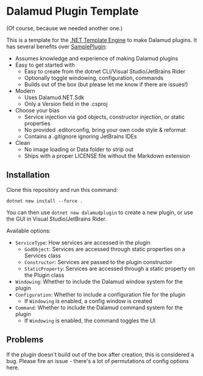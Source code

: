 # Dalamud Plugin Template

(Of course, because we needed another one.)

This is a template for the [.NET Template Engine](https://github.com/dotnet/templating) to make Dalamud plugins. It has several benefits over [SamplePlugin](https://github.com/goatcorp/SamplePlugin):

- Assumes knowledge and experience of making Dalamud plugins
- Easy to get started with
  - Easy to create from the dotnet CLI/Visual Studio/JetBrains Rider
  - Optionally toggle windowing, configuration, commands
  - Builds out of the box (but please let me know if there are issues!)
- Modern
  - Uses Dalamud.NET.Sdk
  - Only a Version field in the .csproj
- Choose your bias
  - Service injection via god objects, constructor injection, or static properties
  - No provided .editorconfig, bring your own code style & reformat
  - Contains a .gitignore ignoring JetBrains IDEs
- Clean
  - No image loading or Data folder to strip out
  - Ships with a proper LICENSE file without the Markdown extension

## Installation

Clone this repository and run this command:

```shell
dotnet new install --force .
```

You can then use `dotnet new dalamudplugin` to create a new plugin, or use the GUI in Visual Studio/JetBrains Rider.

Available options:

- `ServiceType`: How services are accessed in the plugin
  - `GodObject`: Services are accessed through static properties on a Services class
  - `Constructor`: Services are passed to the plugin constructor
  - `StaticProperty`: Services are accessed through a static property on the Plugin class
- `Windowing`: Whether to include the Dalamud window system for the plugin
- `Configuration`: Whether to include a configuration file for the plugin
  - If `Windowing` is enabled, a config window is created
- `Command`: Whether to include the Dalamud command system for the plugin
  - If `Windowing` is enabled, the command toggles the UI

## Problems

If the plugin doesn't build out of the box after creation, this is considered a bug. Please fire an issue - there's a lot of permutations of config options here.

